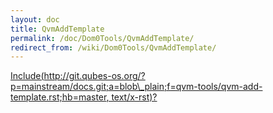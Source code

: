 ```yaml
---
layout: doc
title: QvmAddTemplate
permalink: /doc/Dom0Tools/QvmAddTemplate/
redirect_from: /wiki/Dom0Tools/QvmAddTemplate/
---
```


[Include(http://git.qubes-os.org/?p=mainstream/docs.git;a=blob\_plain;f=qvm-tools/qvm-add-template.rst;hb=master, text/x-rst)?](/doc/Dom0Tools/Include(http%3A/git.qubes-os.org?p=mainstream/docs.git;a=blob_plain;f=qvm-tools/qvm-add-template.rst;hb=master,%20text/x-rst))
